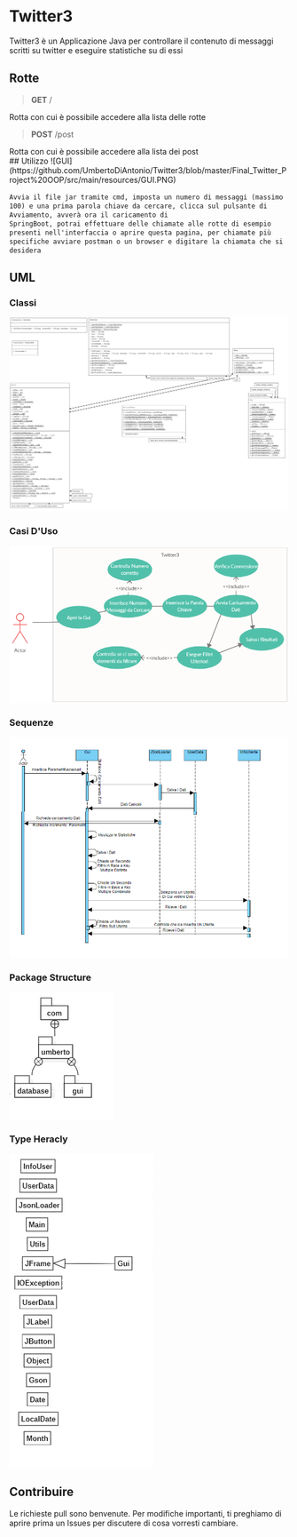 # Twitter3
Twitter3 è un Applicazione Java per controllare il contenuto di messaggi scritti su twitter e eseguire statistiche su di essi

## Rotte
  <blockquote>
<p><strong>GET</strong> /</p>
  </blockquote>
  Rotta con cui è possibile accedere alla lista delle rotte<br>
  <blockquote>
<p><strong>POST</strong> /post</p>
  </blockquote>
  Rotta con cui è possibile accedere alla lista dei post<br>
  </div>
## Utilizzo
![GUI](https://github.com/UmbertoDiAntonio/Twitter3/blob/master/Final_Twitter_Project%20OOP/src/main/resources/GUI.PNG)

```
Avvia il file jar tramite cmd, imposta un numero di messaggi (massimo 100) e una prima parola chiave da cercare, clicca sul pulsante di Avviamento, avverà ora il caricamento di
SpringBoot, potrai effettuare delle chiamate alle rotte di esempio presenti nell'interfaccia o aprire questa pagina, per chiamate più specifiche avviare postman o un browser e digitare la chiamata che si desidera

```
## UML
### Classi
![UML](https://github.com/UmbertoDiAntonio/Twitter3/blob/master/Twitter3/src/main/resources/UMLClassDiagram.png)
### Casi D'Uso
![UML](https://github.com/UmbertoDiAntonio/Twitter3/blob/master/Twitter3/src/main/resources/UMLCasiD'Uso.PNG)
### Sequenze
![UML](https://github.com/UmbertoDiAntonio/Twitter3/blob/master/Twitter3/src/main/resources/UMLSequence.png)
### Package Structure
![UML](https://github.com/UmbertoDiAntonio/Twitter3/blob/master/Twitter3/src/main/resources/Package%20Structure.png)
### Type Heracly
![UML](https://github.com/UmbertoDiAntonio/Twitter3/blob/master/Twitter3/src/main/resources/Type%20Hierarchy.png)


## Contribuire
Le richieste pull sono benvenute. Per modifiche importanti, ti preghiamo di aprire prima un Issues per discutere di cosa vorresti cambiare.


